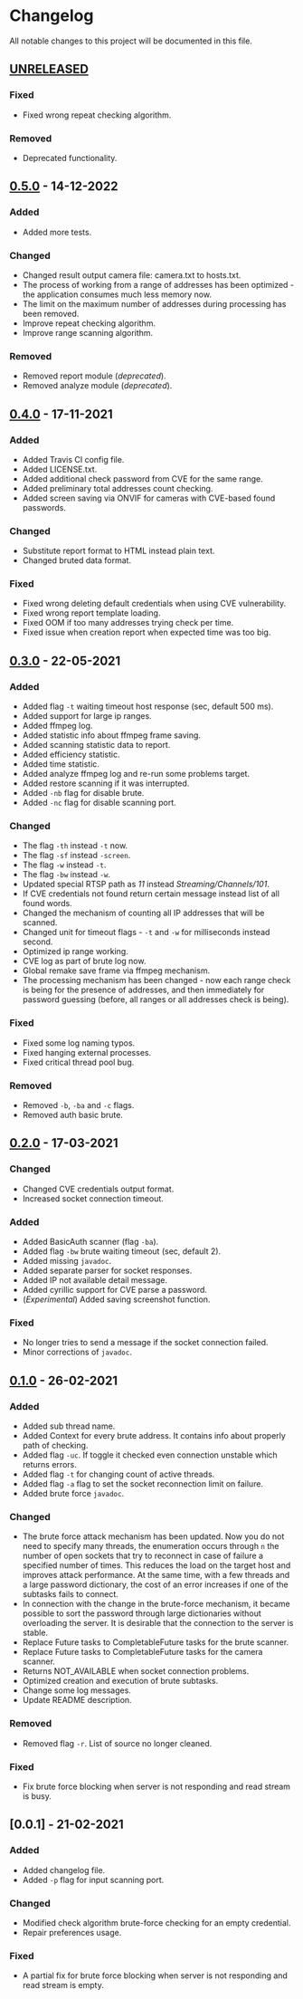 # Changelog
All notable changes to this project will be documented in this file.

## [UNRELEASED]

### Fixed
- Fixed wrong repeat checking algorithm.

### Removed
- Deprecated functionality.

## [0.5.0] - 14-12-2022

### Added
- Added more tests.

### Changed
- Changed result output camera file: camera.txt to hosts.txt.
- The process of working from a range of addresses has been optimized - the application consumes much less memory now.
- The limit on the maximum number of addresses during processing has been removed.
- Improve repeat checking algorithm.
- Improve range scanning algorithm.

### Removed
- Removed report module (_deprecated_).
- Removed analyze module (_deprecated_).

## [0.4.0] - 17-11-2021

### Added
- Added Travis CI config file.
- Added LICENSE.txt.
- Added additional check password from CVE for the same range.
- Added preliminary total addresses count checking. 
- Added screen saving via ONVIF for cameras with CVE-based found passwords.

### Changed
- Substitute report format to HTML instead plain text.
- Changed bruted data format.

### Fixed
- Fixed wrong deleting default credentials when using CVE vulnerability.
- Fixed wrong report template loading.
- Fixed OOM if too many addresses trying check per time.
- Fixed issue when creation report when expected time was too big.

## [0.3.0] - 22-05-2021

### Added
- Added flag `-t` waiting timeout host response (sec, default 500 ms).
- Added support for large ip ranges.
- Added ffmpeg log.
- Added statistic info about ffmpeg frame saving.
- Added scanning statistic data to report.
- Added efficiency statistic.
- Added time statistic.
- Added analyze ffmpeg log and re-run some problems target.
- Added restore scanning if it was interrupted.
- Added `-nb` flag for disable brute.
- Added `-nc` flag for disable scanning port.

### Changed
- The flag `-th` instead `-t` now.
- The flag `-sf` instead `-screen`.
- The flag `-w` instead `-t`.
- The flag `-bw` instead `-w`.
- Updated special RTSP path as *11* instead *Streaming/Channels/101*.
- If CVE credentials not found return certain message instead list of all found words.
- Changed the mechanism of counting all IP addresses that will be scanned.
- Changed unit for timeout flags - `-t` and `-w` for milliseconds instead second.
- Optimized ip range working.
- CVE log as part of brute log now.
- Global remake save frame via ffmpeg mechanism.
- The processing mechanism has been changed - now each range check is being for the presence of addresses, 
and then immediately for password guessing (before, all ranges or all addresses check is being).

### Fixed
- Fixed some log naming typos.
- Fixed hanging external processes.
- Fixed critical thread pool bug.

### Removed
- Removed `-b`, `-ba` and `-c` flags.
- Removed auth basic brute.

## [0.2.0] - 17-03-2021

### Changed
- Changed CVE credentials output format.
- Increased socket connection timeout.

### Added
- Added BasicAuth scanner (flag `-ba`).
- Added flag `-bw` brute waiting timeout (sec, default 2).
- Added missing `javadoc`.
- Added separate parser for socket responses.
- Added IP not available detail message.
- Added cyrillic support for CVE parse a password.
- (*Experimental*) Added saving screenshot function.

### Fixed
- No longer tries to send a message if the socket connection failed.
- Minor corrections of `javadoc`.

## [0.1.0] - 26-02-2021

### Added
- Added sub thread name.
- Added Context for every brute address. It contains info about properly path of checking.
- Added flag `-uc`. If toggle it checked even connection unstable which returns errors.
- Added flag `-t` for changing count of active threads.
- Added flag `-a` flag to set the socket reconnection limit on failure.
- Added brute force `javadoc`.

### Changed
- The brute force attack mechanism has been updated. Now you do not need to specify many threads, the enumeration occurs through `n` 
the number of open sockets that try to reconnect in case of failure a specified number of times. This reduces the load 
on the target host and improves attack performance. At the same time, with a few threads and a large password dictionary, 
the cost of an error increases if one of the subtasks fails to connect.
- In connection with the change in the brute-force mechanism, it became possible to sort the password through large 
dictionaries without overloading the server. It is desirable that the connection to the server is stable. 
- Replace Future tasks to CompletableFuture tasks for the brute scanner.
- Replace Future tasks to CompletableFuture tasks for the camera scanner.
- Returns NOT_AVAILABLE when socket connection problems.
- Optimized creation and execution of brute subtasks.
- Change some log messages.
- Update README description.

### Removed
- Removed flag `-r`. List of source no longer cleaned.

### Fixed
- Fix brute force blocking when server is not responding and read stream is busy.

## [0.0.1] - 21-02-2021

### Added 
- Added changelog file.
- Added `-p` flag for input scanning port.

### Changed
- Modified check algorithm brute-force checking for an empty credential.
- Repair preferences usage.

### Fixed
- A partial fix for brute force blocking when server is not responding and read stream is empty.

[unreleased]: https://github.com/inkarnadin/alarh-camera-scanner/compare/v0.5.0...HEAD
[0.5.0]: https://github.com/inkarnadin/alarh-camera-scanner/releases/tag/v0.5.0
[0.4.0]: https://github.com/inkarnadin/alarh-camera-scanner/releases/tag/v0.4.0
[0.3.0]: https://github.com/inkarnadin/alarh-camera-scanner/releases/tag/v0.3.0
[0.2.0]: https://github.com/inkarnadin/alarh-camera-scanner/releases/tag/v0.2.0
[0.1.0]: https://github.com/inkarnadin/alarh-camera-scanner/releases/tag/v0.1.0